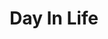 ---
title: "Day In Life"
description: "Lorem ipsum dolor sit amet"
heroImage: "/src/img/photo1.avif"
icon: '/src/img/icons/channels4_profile.jpg'
chanel: 'Student'
views: '25k'
time: '3 mounth ago'
subscribers: '100k'
---